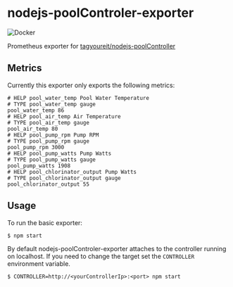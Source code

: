 # nodejs-poolControler-exporter

![Docker](https://github.com/wurmr/nodejs-poolControler-exporter/workflows/Docker/badge.svg)

Prometheus exporter for [tagyoureit/nodejs-poolController](https://github.com/tagyoureit/nodejs-poolController)

## Metrics

Currently this exporter only exports the following metrics:

```
# HELP pool_water_temp Pool Water Temperature
# TYPE pool_water_temp gauge
pool_water_temp 86
# HELP pool_air_temp Air Temperature
# TYPE pool_air_temp gauge
pool_air_temp 80
# HELP pool_pump_rpm Pump RPM
# TYPE pool_pump_rpm gauge
pool_pump_rpm 3000
# HELP pool_pump_watts Pump Watts
# TYPE pool_pump_watts gauge
pool_pump_watts 1908
# HELP pool_chlorinator_output Pump Watts
# TYPE pool_chlorinator_output gauge
pool_chlorinator_output 55
```

## Usage

To run the basic exporter:

```
$ npm start
```

By default nodejs-poolControler-exporter attaches to the controller running on localhost. If you need to change the target set the `CONTROLLER` environment variable.

```
$ CONTROLLER=http://<yourControllerIp>:<port> npm start
```
